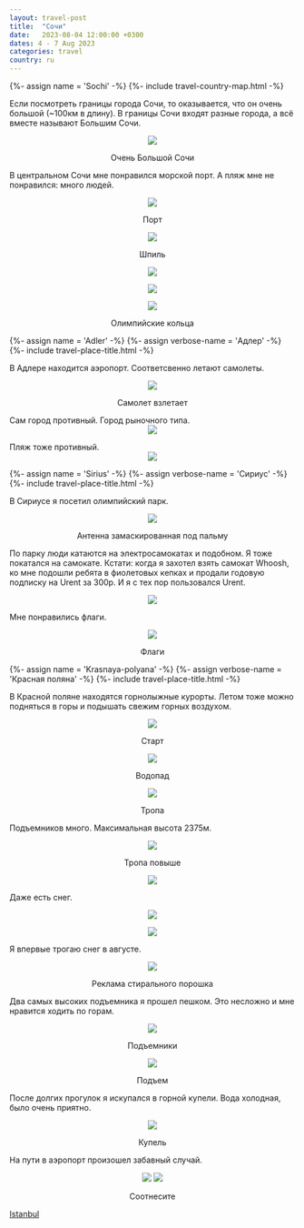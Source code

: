 ```yaml
---
layout: travel-post
title:  "Сочи"
date:   2023-08-04 12:00:00 +0300
dates: 4 - 7 Aug 2023
categories: travel
country: ru
---
```

{%- assign name = 'Sochi' -%}
{%- include travel-country-map.html -%}


Если посмотреть границы города Сочи, то оказывается, что он очень большой (~100км в длину). В границы Сочи входят разные города, а всё вместе называют Большим Сочи.
<center>
<img src="{{site.baseurl}}/assets/img/sochi/0.png" />
<p class="image-label">Очень Большой Сочи</p>
</center>

В центральном Сочи мне понравился морской порт. А пляж мне не понравился: много людей.
<center>
<img src="{{site.baseurl}}/assets/img/sochi/1.jpg" />
<p class="image-label">Порт</p>
</center>
<center>
<img src="{{site.baseurl}}/assets/img/sochi/1-1.jpg" />
<p class="image-label">Шпиль</p>
</center>
<center>
<img src="{{site.baseurl}}/assets/img/sochi/1-2.jpg" />
<p class="image-label"></p>
</center>
<center>
<img src="{{site.baseurl}}/assets/img/sochi/3.jpg" />
<p class="image-label"></p>
</center>
<center>
<img src="{{site.baseurl}}/assets/img/sochi/2.jpg" />
<p class="image-label">Олимпийские кольца</p>
</center>


{%- assign name = 'Adler' -%}
{%- assign verbose-name = 'Адлер' -%}
{%- include travel-place-title.html -%}

В Адлере находится аэропорт. Соответсвенно летают самолеты.
<center>
<img src="{{site.baseurl}}/assets/img/sochi/4.jpg" />
<p class="image-label">Самолет взлетает</p>
</center>
Сам город противный. Город рыночного типа.
<center>
<img src="{{site.baseurl}}/assets/img/sochi/5.jpg" />
<p class="image-label"></p>
</center>
Пляж тоже противный.
<center>
<img src="{{site.baseurl}}/assets/img/sochi/6.jpg" />
<p class="image-label"></p>
</center>

{%- assign name = 'Sirius' -%}
{%- assign verbose-name = 'Сириус' -%}
{%- include travel-place-title.html -%}

В Сириусе я посетил олимпийский парк.

<center>
<img src="{{site.baseurl}}/assets/img/sochi/7.jpg" />
<p class="image-label">Антенна замаскированная под пальму</p>
</center>

По парку люди катаются на электросамокатах и подобном. Я тоже покатался на самокате. Кстати: когда я захотел взять самокат Whoosh, ко мне подошли ребята в фиолетовых кепках и продали годовую подписку на Urent за 300р. И я с тех пор пользовался Urent. 
<center>
<img src="{{site.baseurl}}/assets/img/sochi/7-1.jpg" />
<p class="image-label"></p>
</center>

Мне понравились флаги.
<center>
<img src="{{site.baseurl}}/assets/img/sochi/8.jpg" />
<p class="image-label">Флаги</p>
</center>

{%- assign name = 'Krasnaya-polyana' -%}
{%- assign verbose-name = 'Красная поляна' -%}
{%- include travel-place-title.html -%}

В Красной поляне находятся горнолыжные курорты. Летом тоже можно подняться в горы и подышать свежим горных воздухом.
<center>
<img src="{{site.baseurl}}/assets/img/sochi/9.jpg" />
<p class="image-label">Старт</p>
</center>

<center>
<img src="{{site.baseurl}}/assets/img/sochi/10.jpg" />
<p class="image-label">Водопад</p>
</center>

<center>
<img src="{{site.baseurl}}/assets/img/sochi/11.jpg" />
<p class="image-label">Тропа</p>
</center>

Подъемников много. Максимальная высота 2375м.
<center>
<img src="{{site.baseurl}}/assets/img/sochi/12.jpg" />
<p class="image-label">Тропа повыше</p>
</center>

<center>
<img src="{{site.baseurl}}/assets/img/sochi/13.jpg" />
<p class="image-label"></p>
</center>

Даже есть снег. 
<center>
<img src="{{site.baseurl}}/assets/img/sochi/14.jpg" />
<p class="image-label"></p>
</center>

<center>
<img src="{{site.baseurl}}/assets/img/sochi/15.jpg" />
<p class="image-label"></p>
</center>

Я впервые трогаю снег в августе.
<center>
<img src="{{site.baseurl}}/assets/img/sochi/16.jpg" />
<p class="image-label">Реклама стирального порошка</p>
</center>

Два самых высоких подъемника я прошел пешком. Это несложно и мне нравится ходить по горам.
<center>
<img src="{{site.baseurl}}/assets/img/sochi/17.jpg" />
<p class="image-label">Подъемники</p>
</center>

<center>
<img src="{{site.baseurl}}/assets/img/sochi/18.jpg" />
<p class="image-label">Подъем</p>
</center>

После долгих прогулок я искупался в горной купели. Вода холодная, было очень приятно.
<center>
<img src="{{site.baseurl}}/assets/img/sochi/19.jpg" />
<p class="image-label">Купель</p>
</center>

На пути в аэропорт произошел забавный случай.
<center>
    <div class="side-by-side">
        <img src="{{site.baseurl}}/assets/img/sochi/21.jpg" />
        <img src="{{site.baseurl}}/assets/img/sochi/20.jpg" />
    </div>
    <p class="image-label">Соотнесите</p>
</center>

<a class="prev" href="/travel/2023/istanbul">
Istanbul
</a>

